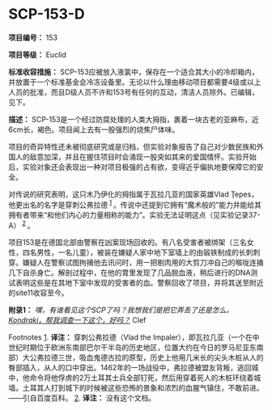 # SCP-153-D
                        

**项目编号：** 153

**项目等级：** Euclid

**标准收容措施：** SCP-153应被放入液氯中，保存在一个适合其大小的冷却箱内，并放置于一个标准基金会冷冻设备里。无论以什么理由移动项目都需要4级或以上人员的批准，而且D级人员不许和153号有任何的互动，清洁人员除外。已编辑，见下。

**描述：** SCP-153是一个经过防腐处理的人类大拇指，裹着一块古老的亚麻布，近6cm长，褐色。项目闻上去有一股强烈的烧焦尸体味。

项目的奇异特性还未被彻底研究或是归档，但实验对象报告了自己对少数民族和外国人的敌意加深，并且在握住项目时会涌现一股突如其来的爱国情怀。实验开始后，实验对象还会表现出一种对项目极强的占有欲，变得近乎偏执地要保障它的安全。

对传说的研究表明，这只木乃伊化的拇指属于瓦拉几亚的国家英雄Vlad Ţepes，他更出名的名字是穿刺公弗拉德<sup class='footnoteref'>
 <a shape='rect' class='footnoteref' id='footnoteref-1' href='javascript:;' onclick='WIKIDOT.page.utils.scrollToReference(&apos;footnote-1&apos;)'>1</a>
</sup>。传说中还提到它拥有“魔术般的”能力并能给其拥有者带来“和他们内心的力量相称的能力”。实验无法证明这点（见实验记录37-A）<sup class='footnoteref'>
 <a shape='rect' class='footnoteref' id='footnoteref-2' href='javascript:;' onclick='WIKIDOT.page.utils.scrollToReference(&apos;footnote-2&apos;)'>2</a>
</sup>。

项目153是在德国北部由警察在凶案现场回收的。有八名受害者被绑架（三名女性，四名男性，一名儿童），被装在嫌疑人家中地下室墙上的由锻铁制成的长刺刺穿。嫌疑人在警察试图拘捕他去讯问时，用一把剔肉用的大剪刀冲自己的喉咙连捅几下自杀身亡。解剖过程中，在他的胃里发现了几品脱血液，稍后进行的DNA测试表明这些是在其地下室中发现的受害者的血。警察回收了项目，并将其送至附近的site11收容至今。

**附录1：** *嘿，有谁看见这个SCP了吗？我想我们是把它弄丢了还是怎么。[Kondraki，帮我调查一下这个，好吗？](//scp-wiki-cn.wikidot.com/taking-out-the-trash)* Clef


Footnotes
<a shape='rect' href='javascript:;' onclick='WIKIDOT.page.utils.scrollToReference(&apos;footnoteref-1&apos;)'>1</a>. **译注：** 穿刺公弗拉德（Vlad the Impaler），即瓦拉几亚（一个在中世纪时期位于欧洲东南部巴尔干半岛的历史地区，位置大约在今日的罗马尼亚东南部）大公弗拉德三世，吸血鬼德古拉的原型，历史上他用几米长的尖头木桩从人的臀部插入，从人的口中穿出。1462年的一场战役中，弗拉德被盟友背叛，逃回城中，他命令将他俘虏的2万土耳其士兵全部钉死，然后用穿着死人的木桩环绕着城墙。土耳其人打到城下的时候被这些恐怖的景象和浓烈的血腥气镇住，不敢前进。——引自百度百科。
<a shape='rect' href='javascript:;' onclick='WIKIDOT.page.utils.scrollToReference(&apos;footnoteref-2&apos;)'>2</a>. **译注：** 没有这个文档。


                    